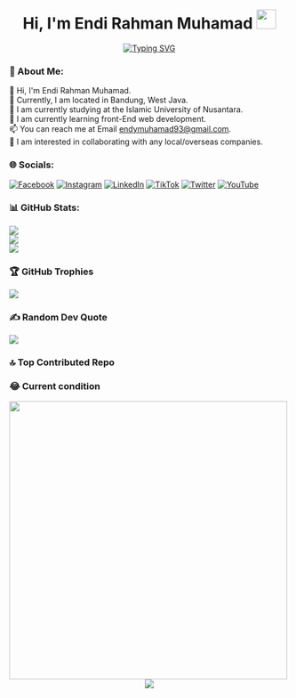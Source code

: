 <h1 align="center"><b>Hi, I'm Endi Rahman Muhamad</b> <img src="https://media.giphy.com/media/hvRJCLFzcasrR4ia7z/giphy.gif" width="35"></h1>

<p align="center"><a href="https://git.io/typing-svg"><img src="https://readme-typing-svg.herokuapp.com?font=Fira+Code&pause=1000&center=true&vCenter=true&width=700&lines=Informatic+Engineering+;Student+at+Islamic+Nusantara+University" alt="Typing SVG" /></a></p>


### 💫 About Me:

👋 Hi, I'm Endi Rahman Muhamad. <br />
🏡 Currently, I am located in Bandung, West Java. <br />
🏫 I am currently studying at the Islamic University of Nusantara. <br />
🌱 I am currently learning front-End web development. <br />
📫 You can reach me at Email endymuhamad93@gmail.com. <br />
💞️ I am interested in collaborating with any local/overseas companies. <br />

### 🌐 Socials:

[![Facebook](https://img.shields.io/badge/Facebook-%231877F2.svg?logo=Facebook&logoColor=white)](https://web.facebook.com/endy.rahman.muhamad) [![Instagram](https://img.shields.io/badge/Instagram-%23E4405F.svg?logo=Instagram&logoColor=white)](https://www.instagram.com/endymhmd_/) [![LinkedIn](https://img.shields.io/badge/LinkedIn-%230077B5.svg?logo=linkedin&logoColor=white)]([https://linkedin.com/in/https://www.linkedin.com/in/rifqi-munawar-055251270/](https://www.linkedin.com/in/endy-rahman-muhamad-9b1416262/)) [![TikTok](https://img.shields.io/badge/TikTok-%23000000.svg?logo=TikTok&logoColor=white)](https://tiktok.com/@rifqi_munawar) [![Twitter](https://img.shields.io/badge/Twitter-%231DA1F2.svg?logo=Twitter&logoColor=white)](https://twitter.com/rifqi_munawar47) [![YouTube](https://img.shields.io/badge/YouTube-%23FF0000.svg?logo=YouTube&logoColor=white)](https://youtube.com/@@RifqiMunawar)

<!--
# 💻 Tech Stack:
![PHP](https://img.shields.io/badge/php-%23777BB4.svg?style=for-the-badge&logo=php&logoColor=white) ![JavaScript](https://img.shields.io/badge/javascript-%23323330.svg?style=for-the-badge&logo=javascript&logoColor=%23F7DF1E) ![HTML5](https://img.shields.io/badge/html5-%23E34F26.svg?style=for-the-badge&logo=html5&logoColor=white) ![CSS3](https://img.shields.io/badge/css3-%231572B6.svg?style=for-the-badge&logo=css3&logoColor=white) ![Laravel](https://img.shields.io/badge/laravel-%23FF2D20.svg?style=for-the-badge&logo=laravel&logoColor=white) ![Adobe Photoshop](https://img.shields.io/badge/adobephotoshop-%2331A8FF.svg?style=for-the-badge&logo=adobephotoshop&logoColor=white) ![Adobe Premiere Pro](https://img.shields.io/badge/Adobe%20Premiere%20Pro-9999FF.svg?style=for-the-badge&logo=Adobe%20Premiere%20Pro&logoColor=white)
-->

### 📊 GitHub Stats:

![](https://github-readme-stats.vercel.app/api?username=endy937&theme=radical&hide_border=true&include_all_commits=false&count_private=false)<br/>
![](https://github-readme-streak-stats.herokuapp.com/?user=endy937&theme=radical&hide_border=true)<br/>
![](https://github-readme-stats.vercel.app/api/top-langs/?username=endy937&theme=radical&hide_border=true&include_all_commits=false&count_private=false&layout=compact)

### 🏆 GitHub Trophies

![](https://github-profile-trophy.vercel.app/?username=endy937&theme=radical&no-frame=false&no-bg=true&margin-w=4)

<!--
### 🐦 Latest Tweet
[![](https://gtce.itsvg.in/api?username=rifqi_munawar47)](https://github.com/VishwaGauravIn/github-twitter-card-embed)
-->

### ✍️ Random Dev Quote

![](https://quotes-github-readme.vercel.app/api?type=horizontal&theme=radical)

### 🔝 Top Contributed Repo

### 😂 Current condition
<img src="https://raw.githubusercontent.com/TheDudeThatCode/TheDudeThatCode/master/Assets/Developer.gif" width="500px"/>

<div align="center">
  <img src="https://profile-counter.glitch.me/rifqimunawar/count.svg?"  />
</div>

<!-- <img src="https://raw.githubusercontent.com/rifqimunawar/rifqimunawar/output/snake.svg" alt="Snake animation" /> -->

